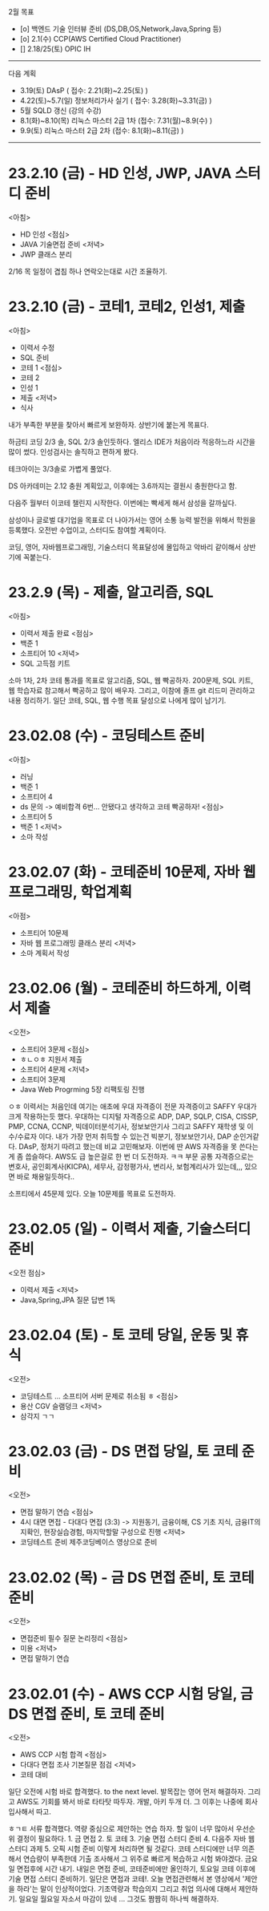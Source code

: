2월 목표
- [o] 백엔드 기술 인터뷰 준비 (DS,DB,OS,Network,Java,Spring 등)
- [o] 2.1(수) CCP(AWS Certified Cloud Practitioner)
- [] 2.18/25(토) OPIC IH

---
다음 계획
- 3.19(토) DAsP ( 접수: 2.21(화)~2.25(토) )
- 4.22(토)~5.7(일) 정보처리가사 실기 ( 접수: 3.28(화)~3.31(금) )
- 5월 SQLD 갱신 (강의 수강)
- 8.1(화)~8.10(목) 리눅스 마스터 2급 1차 (접수: 7.31(월)~8.9(수) )
- 9.9(토) 리눅스 마스터 2급 2차 (접수: 8.1(화)~8.11(금) )
---

# 23.2.10 (금) - HD 인성, JWP, JAVA 스터디 준비
<아침>
- HD 인성
<점심>
- JAVA 기술면접 준비
<저녁>
- JWP 클래스 분리

2/16 목 일정이 겹침 하나 연락오는대로 시간 조율하기.

# 23.2.10 (금) - 코테1, 코테2, 인성1, 제출
<아침>
- 이력서 수정
- SQL 준비
- 코테 1 
<점심>
- 코테 2
- 인성 1
- 제출 
<저녁>
- 식사 

내가 부족한 부분을 찾아서 빠르게 보완하자. 상반기에 붙는게 목표다. 

하금티 코딩 2/3 솔, SQL 2/3 솔인듯하다. 엘리스 IDE가 처음이라 적응하느라 시간을 많이 썼다. 인성검사는 솔직하고 편하게 봤다.

테크아이는 3/3솔로 가볍게 풀었다.

DS 아카데미는 2.12 충원 계획있고, 이후에는 3.6까지는 결원시 충원한다고 함.

다음주 월부터 이코테 챌린지 시작한다. 이번에는 빡세게 해서 삼성을 갈까싶다. 

삼성이나 글로벌 대기업을 목표로 더 나아가서는 영어 소통 능력 발전을 위해서 학원을 등록했다. 오전반 수업이고, 스터디도 참여할 계획이다. 

코딩, 영어, 자바웹프로그래밍, 기술스터디 목표달성에 몰입하고 악바리 같이해서 상반기에 꼭붙는다.


# 23.2.9 (목) - 제출, 알고리즘, SQL
<아침>
- 이력서 제출 완료
<점심>
- 백준 1
- 소프티어 10 
<저녁>
- SQL 고득점 키트

소마 1차, 2차 코테 통과를 목표로 알고리즘, SQL, 웹 빡공하자.
200문제, SQL 키트, 웹 학습자료 참고해서 빡공하고 많이 배우자.
그리고, 이참에 졸프 git 리드미 관리하고 내용 정리하기. 일단 코테, SQL, 웹 수행 목표 달성으로 나에게 많이 남기기.

# 23.02.08 (수) - 코딩테스트 준비
<아침>
- 러닝
- 백준 1
- 소프티어 4 
- ds 문의 -> 예비합격 6번... 안됐다고 생각하고 코테 빡공하자!
<점심>
- 소프티어 5
- 백준 1
<저녁>
- 소마 작성

# 23.02.07 (화) - 코테준비 10문제, 자바 웹 프로그래밍, 학업계획
<아점>
- 소프티어 10문제
- 자바 웹 프로그래밍 클래스 분리
<저녁>
- 소마 계획서 작성

# 23.02.06 (월) - 코테준비 하드하게, 이력서 제출
<오전>
- 소프티어 3문제 
<점심>
- ㅎㄴㅇㅎ 지원서 제출
- 소프티어 4문제
<저녁>
- 소프티어 3문제
- Java Web Progrming 5장 리팩토링 진행

ㅇㅎ 이력서는 처음인데 여기는 애초에 우대 자격증이 전문 자격증이고 SAFFY 우대가 크게 작용하는듯 했다. 우대하는 디지털 자격증으로 ADP, DAP, SQLP, CISA, CISSP, PMP, CCNA, CCNP, 빅데이터분석기사, 정보보안기사 그리고 SAFFY 재학생 및 이수/수료자 이다. 내가 가장 먼저 취득할 수 있는건 빅분기, 정보보안기사, DAP 순인거같다. DAsP, 정처기 따려고 했는데 비교 고민해보자. 이번에 딴 AWS 자격증을 못 쓴다는게 좀 씁슬하다. AWS도 급 높은걸로 한 번 더 도전하자. ㅋㅋ 부문 공통 자격증으로는 변호사, 공인회계사(KICPA), 세무사, 감정평가사, 변리사, 보험계리사가 있는데,,, 있으면 바로 채용일듯하다..

소프티에서 45문제 있다. 오늘 10문제를 목표로 도전하자. 

# 23.02.05 (일) - 이력서 제출, 기술스터디 준비
<오전 점심>
- 이력서 제출
<저녁>
- Java,Spring,JPA 질문 답변 1독

# 23.02.04 (토) - 토 코테 당일, 운동 및 휴식
<오전>
- 코딩테스트 ... 소프티어 서버 문제로 취소됨 ㅎ
<점심>
- 용산 CGV 슬램덩크
<저녁>
- 삼각지 ㄱㄱ

# 23.02.03 (금) - DS 면접 당일, 토 코테 준비
<오전>
- 면접 말하기 연습
<점심>
- 4시 대면 면접 - 다대다 면접 (3:3) -> 지원동기, 금융이해, CS 기초 지식, 금융IT의지확인, 현장실습경험, 마지막할말 구성으로 진행
<저녁>
- 코딩테스트 준비 제주코딩베이스 영상으로 준비

# 23.02.02 (목) - 금 DS 면접 준비, 토 코테 준비
<오전>
- 면접준비 필수 질문 논리정리
<점심>
- 미용
<저녁>
- 면접 말하기 연습

# 23.02.01 (수) - AWS CCP 시험 당일, 금 DS 면접 준비, 토 코테 준비
<오전>
- AWS CCP 시험 합격
<점심>
- 다대다 면접 조사 기본질문 점검
<저녁>
- 코테 대비

일단 오전에 시험 바로 합격했다. to the next level. 발목잡는 영어 먼저 해결하자.
그리고 AWS도 기회를 봐서 바로 타타탓 따두자. 개발, 아키 두개 더. 그 이후는 나중에 회사 입사해서 따고.

ㅎㄱㅌ 서류 합격했다. 역량 중심으로 제안하는 연습 하자. 할 일이 너무 많아서 우선순위 결정이 필요하다. 1. 금 면접 2. 토 코테 3. 기술 면접 스터디 준비 4. 다음주 자바 웹 스터디 과제 5. 오픽 시험 준비 이렇게 처리하면 될 것같다. 코테 스터디에만 너무 의존해서 연습량이 부족한데 기출 조사해서 그 위주로 빠르게 복습하고 시험 봐야겠다. 금요일 면접후에 시간 내기. 내일은 면접 준비, 코테준비에만 올인하기, 토요일 코테 이후에 기술 면접 스터디 준비하기. 일단은 면접과 코테!. 오늘 면접관련해서 본 영상에서 '제안을 하라'는 말이 인상적이었다. 기초역량과 학습의지 그리고 취업 의사에 대해서 제안하기. 일요일 월요일 자소서 마감이 있네 ... 그것도 짬짬히 하나씩 해결하자.